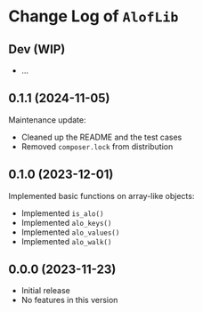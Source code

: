 # Change Log of `AlofLib`

## Dev (WIP)
- ...

## 0.1.1 (2024-11-05)
Maintenance update:
- Cleaned up the README and the test cases
- Removed `composer.lock` from distribution

## 0.1.0 (2023-12-01)
Implemented basic functions on array-like objects:
- Implemented `is_alo()`
- Implemented `alo_keys()`
- Implemented `alo_values()`
- Implemented `alo_walk()`

## 0.0.0 (2023-11-23)
- Initial release
- No features in this version
